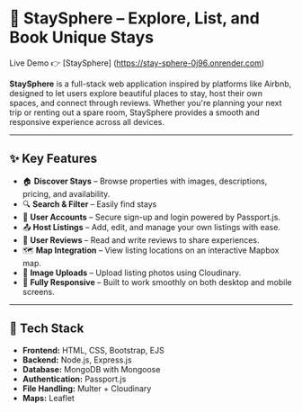 # 🏡 StaySphere – Explore, List, and Book Unique Stays

Live Demo 👉 [StaySphere] (https://stay-sphere-0j96.onrender.com)

**StaySphere** is a full-stack web application inspired by platforms like Airbnb, designed to let users explore beautiful places to stay, host their own spaces, and connect through reviews. Whether you're planning your next trip or renting out a spare room, StaySphere provides a smooth and responsive experience across all devices.

---

## ✨ Key Features

- 🏠 **Discover Stays** – Browse properties with images, descriptions, pricing, and availability.
- 🔍 **Search & Filter** – Easily find stays 
- 🔐 **User Accounts** – Secure sign-up and login powered by Passport.js.
- 📤 **Host Listings** – Add, edit, and manage your own listings with ease.
- 💬 **User Reviews** – Read and write reviews to share experiences.
- 🗺️ **Map Integration** – View listing locations on an interactive Mapbox map.
- 📸 **Image Uploads** – Upload listing photos using Cloudinary.
- 📱 **Fully Responsive** – Built to work smoothly on both desktop and mobile screens.

---

## 🧰 Tech Stack

- **Frontend:** HTML, CSS, Bootstrap, EJS  
- **Backend:** Node.js, Express.js  
- **Database:** MongoDB with Mongoose  
- **Authentication:** Passport.js  
- **File Handling:** Multer + Cloudinary  
- **Maps:** Leaflet


